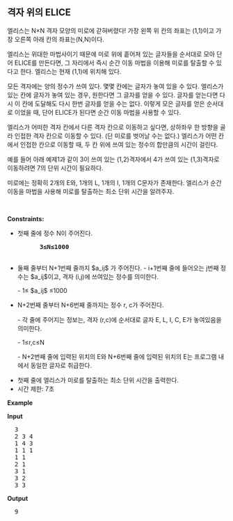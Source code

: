 격자 위의 ELICE
---
엘리스는 N×N 격자 모양의 미로에 갇혀버렸다! 가장 왼쪽 위 칸의 좌표는 (1,1)이고 가장 오른쪽 아래 칸의 좌표는(N,N)이다.

엘리스는 위대한 마법사이기 때문에 미로 위에 흩어져 있는 글자들을 순서대로 모아 단어 ELICE를 만든다면, 그 자리에서 즉시 순간 이동 마법을 이용해 미로를 탈출할 수 있다고 한다. 엘리스는 현재 (1,1)에 위치해 있다.

모든 격자에는 양의 정수가 쓰여 있다. 몇몇 칸에는 글자가 놓여 있을 수 있다. 엘리스가 있는 칸에 글자가 놓여 있는 경우, 원한다면 그 글자를 얻을 수 있다. 글자를 얻는다면 다시 이 칸에 도달해도 다시 한번 글자를 얻을 수는 없다.
이렇게 모은 글자를 얻은 순서대로 이었을 때, 단어 ELICE가 된다면 순간 이동 마법을 사용할 수 있다.

엘리스가 어떠한 격자 칸에서 다른 격자 칸으로 이동하고 싶다면, 상하좌우 한 방향을 골라 인접한 격자 칸으로 이동할 수 있다. (단 미로를 벗어날 수는 없다.)
엘리스가 어떤 칸에서 인접한 칸으로 이동할 때, 두 칸 위에 쓰여 있는 정수의 합만큼의 시간이 걸린다.

예를 들어 아래 예제1과 같이 3이 쓰여 있는 (1,2)격자에서 4가 쓰여 있는 (1,3)격자로 이동하려면 7의 단위 시간이 필요하다.

미로에는 정확히 2개의 E와, 1개의 L, 1개의 I, 1개의 C문자가 존재한다. 엘리스가 순간 이동을 마법을 사용해 미로를 탈출하는 최소 단위 시간을 알려주자.

<p>&nbsp;</p>
<p><strong>Constraints:</strong></p>
<ul>
  <li>
    첫째 줄에 정수 N이 주어진다.
    <pre>
      <strong>3≤N≤1000</strong>
    </pre>
  </li>
  <li>
    둘째 줄부터 N+1번째 줄까지 $a_ij$ 가 주어진다.
    - i+1번째 줄에 들어오는 j번째 정수는 $a_ij$이고, 격자 (i,j)에 쓰여있는 정수를 의미한다.<p></p>
    - 1≤ $a_ij$ ≤1000<p></p>
  </li>
  <li>
    N+2번째 줄부터 N+6번째 줄까지는 정수 r, c가 주어진다.<p></p>
    - 각 줄에 주어지는 정보는, 격자 (r,c)에 순서대로 글자 E, L, I, C, E가 놓여있음을 의미한다.<p></p>
    - 1≤r,c≤N <p></p>
    - N+2번째 줄에 입력된 위치의 E와 N+6번째 줄에 입력된 위치의 E는 프로그램 내에서 동일한 글자로 취급한다. <p></p>
  </li>
  <li>첫째 줄에 엘리스가 미로를 탈출하는 최소 단위 시간을 출력한다.</li>
	<li>시간 제한: 7초 </li>
</ul>

<p><strong class="example">Example</strong></p>
  
<p><strong>Input</strong></p>
<pre>
  3
  2 3 4
  1 4 3
  1 1 1
  1 1
  2 1
  3 1
  3 2
  3 3
</pre>
  
<p><strong>Output</strong></p>
<pre>
  9
</pre>
  
